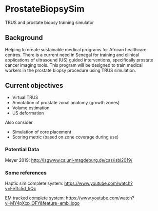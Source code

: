 # ProstateBiopsySim
TRUS and prostate biopsy training simulator

## Background
Helping to create sustainable medical programs for African healthcare centres. There is a current need in Senegal for training and clinical applications of ultrasound (US) guided interventions, specifically prostate cancer imaging tools. This program will be designed to train medical workers in the prostate biopsy procedure using TRUS simulation. 

## Current objectives
- Virtual TRUS
- Annotation of prostate zonal anatomy (growth zones) 
- Volume estimation
- US deformation

Also consider
- Simulation of core placement
- Scoring metric (based on zone coverage during use)

### Potential Data
Meyer 2019: http://isgwww.cs.uni-magdeburg.de/cas/isbi2019/

### Some references
Haptic sim complete system: https://www.youtube.com/watch?v=FeTtc5d_kQc

EM tracked complete system: https://www.youtube.com/watch?v=MY4pXcp_OFY&feature=emb_logo
